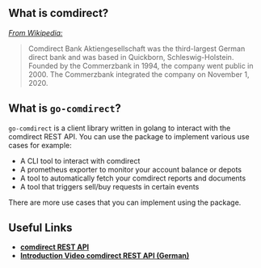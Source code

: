 ## What is comdirect?
[*From Wikipedia:*](https://en.wikipedia.org/wiki/Comdirect_Bank)
> Comdirect Bank Aktiengesellschaft was the third-largest German direct bank and was based in Quickborn, Schleswig-Holstein.
> Founded by the Commerzbank in 1994, the company went public in 2000. The Commerzbank integrated the company on November 1, 2020.

## What is `go-comdirect`?
`go-comdirect` is a client library written in golang to interact with the comdirect REST API.
You can use the package to implement various use cases for example:
* A CLI tool to interact with comdirect
* A prometheus exporter to monitor your account balance or depots
* A tool to automatically fetch your comdirect reports and documents
* A tool that triggers sell/buy requests in certain events

There are more use cases that you can implement using the package.

## Useful Links
* [**comdirect REST API**](https://www.comdirect.de/cms/kontakt-zugaenge-api.html)
* [**Introduction Video comdirect REST API (German)**](https://www.youtube.com/watch?v=HNTeqKTCKTs)
